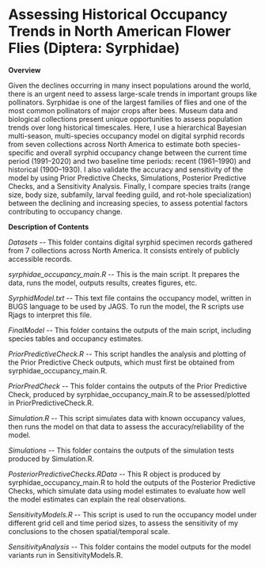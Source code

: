 # Assessing Historical Occupancy Trends in North American Flower Flies (Diptera: Syrphidae)

**Overview**

Given the declines occurring in many insect populations around the world, there is an urgent need to assess large-scale trends in important groups like pollinators. Syrphidae is one of the largest families of flies and one of the most common pollinators of major crops after bees. Museum data and biological collections present unique opportunities to assess population trends over long historical timescales. Here, I use a hierarchical Bayesian multi-season, multi-species occupancy model on digital syrphid records from seven collections across North America to estimate both species-specific and overall syrphid occupancy change between the current time period (1991–2020) and two baseline time periods: recent (1961–1990) and historical (1900–1930). I also validate the accuracy and sensitivity of the model by using Prior Predictive Checks, Simulations, Posterior Predictive Checks, and a Sensitivity Analysis. Finally, I compare species traits (range size, body size, subfamily, larval feeding guild, and rot-hole specialization) between the declining and increasing species, to assess potential factors contributing to occupancy change.

**Description of Contents**

*Datasets* -- This folder contains digital syrphid specimen records gathered from 7 collections across North America. It consists entirely of publicly accessible records.

*syrphidae_occupancy_main.R* -- This is the main script. It prepares the data, runs the model, outputs results, creates figures, etc.

*SyrphidModel.txt* -- This text file contains the occupancy model, written in BUGS language to be used by JAGS. To run the model, the R scripts use Rjags to interpret this file.

*FinalModel* -- This folder contains the outputs of the main script, including species tables and occupancy estimates.

*PriorPredictiveCheck.R* -- This script handles the analysis and plotting of the Prior Predictive Check outputs, which must first be obtained from syrphidae_occupancy_main.R.

*PriorPredCheck* -- This folder contains the outputs of the Prior Predictive Check, produced by syrphidae_occupancy_main.R to be assessed/plotted in PriorPredictiveCheck.R.

*Simulation.R* -- This script simulates data with known occupancy values, then runs the model on that data to assess the accuracy/reliability of the model.

*Simulations* -- This folder contains the outputs of the simulation tests produced by Simulation.R.

*PosteriorPredictiveChecks.RData* -- This R object is produced by syrphidae_occupancy_main.R to hold the outputs of the Posterior Predictive Checks, which simulate data using model estimates to                                         evaluate how well the model estimates can explain the real observations.

*SensitivityModels.R* -- This script is used to run the occupancy model under different grid cell and time period sizes, to assess the sensitivity of my conclusions to the chosen                                           spatial/temporal scale.

*SensitivityAnalysis* -- This folder contains the model outputs for the model variants run in SensitivityModels.R.
